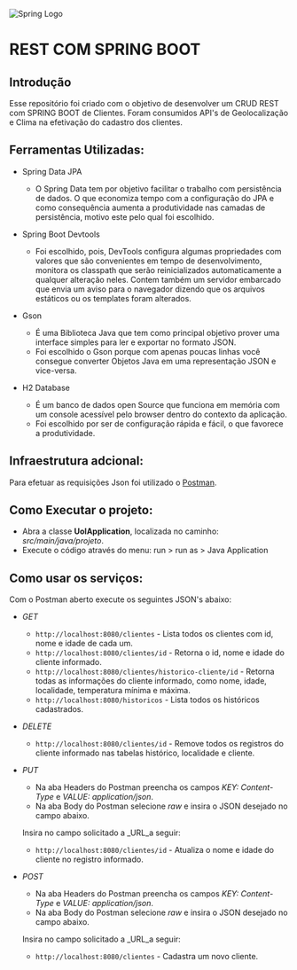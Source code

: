 ![Spring Logo](https://2.bp.blogspot.com/-DvI0i_YgvtY/WxT8sljW-1I/AAAAAAAACNQ/O9PFQhwkPGY5ChFlWzEZa96V56PdhFtwQCLcBGAs/s1600/spring-boot-logo.png)


# REST COM SPRING BOOT #

## Introdução

Esse repositório foi criado com o objetivo de desenvolver um CRUD REST com SPRING BOOT de Clientes. Foram consumidos API's de Geolocalização e Clima na efetivação do cadastro dos clientes.

## Ferramentas Utilizadas:

- Spring Data JPA

   - O Spring Data tem por objetivo facilitar o trabalho com persistência de dados. O que economiza tempo com a configuração do JPA e como consequência aumenta a produtividade nas camadas de persistência, motivo este pelo qual foi escolhido.
  
- Spring Boot Devtools

   - Foi escolhido, pois, DevTools configura algumas propriedades com valores que são convenientes em tempo de desenvolvimento, monitora os classpath que serão reinicializados automaticamente a qualquer alteração neles. Contem também um servidor embarcado que envia um aviso para o navegador dizendo que os arquivos estáticos ou os templates foram alterados.
   
- Gson

   - É uma Biblioteca Java que tem como principal objetivo prover uma interface simples para ler e exportar no formato JSON. 
   - Foi escolhido o Gson porque com apenas poucas linhas você consegue converter Objetos Java em uma representação JSON e vice-versa.
   
- H2 Database
   - É um banco de dados open Source que funciona em memória com um console acessível pelo browser dentro do contexto da aplicação.
   - Foi escolhido por ser de configuração rápida e fácil, o que favorece a produtividade.


## Infraestrutura adcional:

Para efetuar as requisições Json foi utilizado o [Postman](https://www.getpostman.com/apps).


## Como Executar o projeto:

- Abra a classe **UolApplication**, localizada no caminho: _src/main/java/projeto_.
- Execute o código através do menu: run > run as > Java Application



## Como usar os serviços:

Com o Postman aberto execute os seguintes JSON's abaixo:

- *GET* 
   - `http://localhost:8080/clientes` - Lista todos os clientes com id, nome e idade de cada um.
   - `http://localhost:8080/clientes/id` - Retorna o id, nome e idade do cliente informado.
   - `http://localhost:8080/clientes/historico-cliente/id` - Retorna todas as informações do cliente informado, como nome, idade, localidade, temperatura mínima e máxima.
   - `http://localhost:8080/historicos` - Lista todos os históricos cadastrados.
 
- *DELETE* 
   - `http://localhost:8080/clientes/id` - Remove todos os registros do cliente informado nas tabelas histórico, localidade e cliente.
   
 - *PUT* 
   - Na aba Headers do Postman preencha os campos _KEY:_ _Content-Type_ e _VALUE:_ _application/json_.
   - Na aba Body do Postman selecione _raw_ e insira o JSON desejado no campo abaixo.
   
   Insira no campo solicitado a _URL_a seguir:
   
   - `http://localhost:8080/clientes/id` - Atualiza o nome e idade do cliente no registro informado.
   
 - *POST* 
   - Na aba Headers do Postman preencha os campos _KEY:_ _Content-Type_ e _VALUE:_ _application/json_.
   - Na aba Body do Postman selecione _raw_ e insira o JSON desejado no campo abaixo.
   
   Insira no campo solicitado a _URL_a seguir:
   
   - `http://localhost:8080/clientes` - Cadastra um novo cliente.
